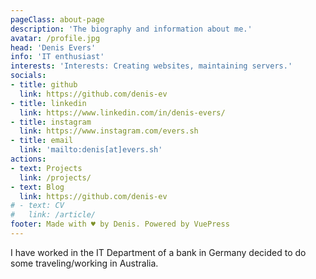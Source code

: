 ```yaml
---
pageClass: about-page
description: 'The biography and information about me.'
avatar: /profile.jpg
head: 'Denis Evers'
info: 'IT enthusiast'
interests: 'Interests: Creating websites, maintaining servers.'
socials:
- title: github
  link: https://github.com/denis-ev
- title: linkedin
  link: https://www.linkedin.com/in/denis-evers/
- title: instagram
  link: https://www.instagram.com/evers.sh
- title: email
  link: 'mailto:denis[at]evers.sh'
actions:
- text: Projects
  link: /projects/
- text: Blog
  link: https://github.com/denis-ev
# - text: CV
#   link: /article/
footer: Made with ♥ by Denis. Powered by VuePress
---
```


<AboutCard :frontmatter="$page.frontmatter" >

I have worked in the IT Department of a bank in Germany decided to do some traveling/working in Australia.

</AboutCard>

<style lang="stylus">

.theme-container.about-page .page
  background-color #e6ecf0
  min-height calc(100vh)
  
  .last-updated
    display none

</style>